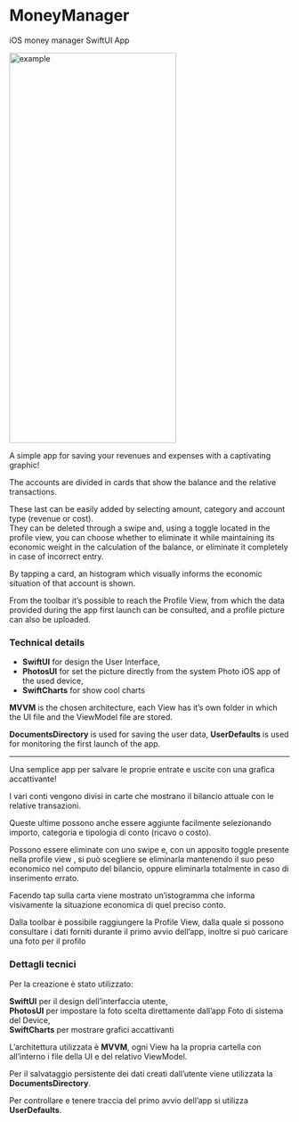 # MoneyManager
iOS money manager SwiftUI App

<img src="https://github.com/andreasara-dev/MoneyManager/blob/main/Demo/Example.gif" width="300" height="700" alt="example">

A simple app for saving your revenues and expenses with a captivating graphic!

The accounts are divided in cards that show the balance and the relative transactions.

These last can be easily added by selecting amount, category and account type (revenue or cost).<br> 
They can be deleted through a swipe and, using a toggle located in the profile view, you can choose whether to eliminate it while maintaining its economic weight in the calculation of the balance, or eliminate it completely in case of incorrect entry.

By tapping a card, an histogram which visually informs the economic situation of that account is shown.

From the toolbar it’s possible to reach the Profile View, from which the data provided during the app first launch can be consulted, and a profile picture can also be uploaded.

### Technical details

- **SwiftUI** for design the User Interface,<br>
- **PhotosUI** for set the picture directly from the system Photo iOS app of the used device,<br>
- **SwiftCharts** for show cool charts

**MVVM** is the chosen architecture, each View has it’s own folder in which the UI file and the ViewModel file are stored.

**DocumentsDirectory** is used for saving the user data, **UserDefaults** is used for monitoring the first launch of the app.

---

Una semplice app per salvare le proprie entrate e uscite con una grafica accattivante!

I vari conti vengono divisi in carte che mostrano il bilancio attuale con le relative transazioni.

Queste ultime possono anche essere aggiunte facilmente selezionando importo, categoria e tipologia di conto (ricavo o costo). 

Possono essere eliminate con uno swipe e, con un apposito toggle presente nella profile view , si può scegliere se eliminarla mantenendo il suo peso economico nel computo del bilancio, oppure eliminarla totalmente in caso di inserimento errato.

Facendo tap sulla carta viene mostrato un’istogramma che informa visivamente la situazione economica di quel preciso conto.

Dalla toolbar è possibile raggiungere la Profile View, dalla quale si possono consultare i dati forniti durante il primo avvio dell’app, inoltre si può caricare una foto per il profilo

### Dettagli tecnici

Per la creazione è stato utilizzato:

**SwiftUI** per il design dell’interfaccia utente,<br>
**PhotosUI** per impostare la foto scelta direttamente dall’app Foto di sistema del Device,<br>
**SwiftCharts** per mostrare grafici accattivanti

L’architettura utilizzata è **MVVM**, ogni View ha la propria cartella con all’interno i file della UI e del relativo ViewModel. 

Per il salvataggio persistente dei dati creati dall’utente viene utilizzata la **DocumentsDirectory**. 

Per controllare e tenere traccia del primo avvio dell’app si utilizza **UserDefaults**.
